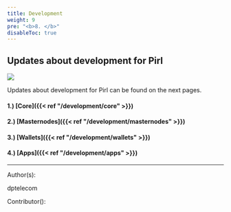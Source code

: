 ```yaml
---
title: Development
weight: 9
pre: "<b>8. </b>"
disableToc: true
---
```


## Updates about development for Pirl

![](/development/images/PirlApps.jpg)


Updates about development for Pirl can be found on the next pages.

#### 1.) [Core]({{< ref "/development/core" >}})
#### 2.) [Masternodes]({{< ref "/development/masternodes" >}})
#### 3.) [Wallets]({{< ref "/development/wallets" >}})
#### 4.) [Apps]({{< ref "/development/apps" >}})


















---
Author(s):

dptelecom

Contributor():
